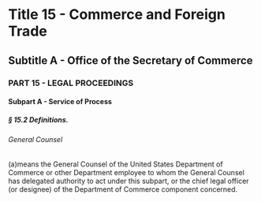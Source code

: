 
# Title 15 - Commerce and Foreign Trade
## Subtitle A - Office of the Secretary of Commerce
### PART 15 - LEGAL PROCEEDINGS
#### Subpart A - Service of Process
##### § 15.2 Definitions.
###### General Counsel

(a)means the General Counsel of the United States Department of Commerce or other Department employee to whom the General Counsel has delegated authority to act under this subpart, or the chief legal officer (or designee) of the Department of Commerce component concerned.

